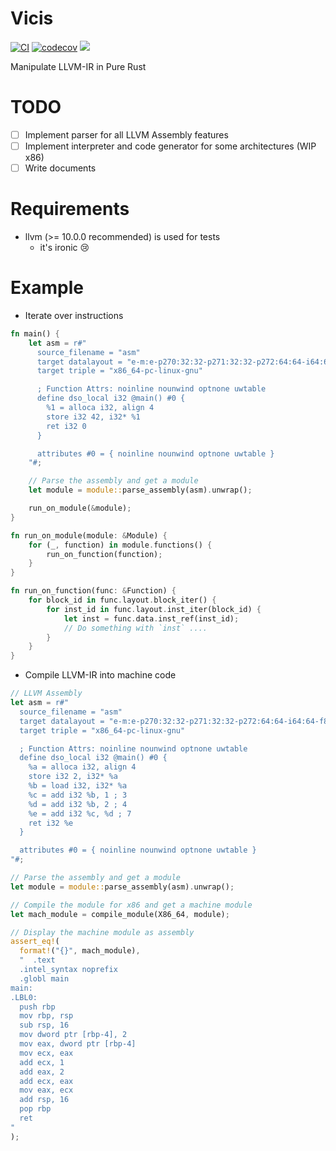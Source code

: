 # Vicis

[![CI](https://github.com/maekawatoshiki/vicis/workflows/Rust/badge.svg)](https://github.com/maekawatoshiki/vicis/actions/workflows/rust.yml)
[![codecov](https://codecov.io/gh/maekawatoshiki/vicis/branch/master/graph/badge.svg)](https://codecov.io/gh/maekawatoshiki/vicis)
[![](http://img.shields.io/badge/license-MIT-blue.svg)](./LICENSE)

Manipulate LLVM-IR in Pure Rust

# TODO

- [ ] Implement parser for all LLVM Assembly features 
- [ ] Implement interpreter and code generator for some architectures (WIP x86)
- [ ] Write documents

# Requirements

- llvm (>= 10.0.0 recommended) is used for tests
  - it's ironic :cry:

# Example

- Iterate over instructions

```rust
fn main() {
    let asm = r#"
      source_filename = "asm"
      target datalayout = "e-m:e-p270:32:32-p271:32:32-p272:64:64-i64:64-f80:128-n8:16:32:64-S128"     
      target triple = "x86_64-pc-linux-gnu"  

      ; Function Attrs: noinline nounwind optnone uwtable
      define dso_local i32 @main() #0 {
        %1 = alloca i32, align 4
        store i32 42, i32* %1
        ret i32 0
      }

      attributes #0 = { noinline nounwind optnone uwtable }
    "#;

    // Parse the assembly and get a module
    let module = module::parse_assembly(asm).unwrap();

    run_on_module(&module);
}

fn run_on_module(module: &Module) {
    for (_, function) in module.functions() {
        run_on_function(function);
    }
}

fn run_on_function(func: &Function) {
    for block_id in func.layout.block_iter() {
        for inst_id in func.layout.inst_iter(block_id) {
            let inst = func.data.inst_ref(inst_id);
            // Do something with `inst` ....
        }
    }
}
```

- Compile LLVM-IR into machine code

```rust
// LLVM Assembly
let asm = r#"
  source_filename = "asm"
  target datalayout = "e-m:e-p270:32:32-p271:32:32-p272:64:64-i64:64-f80:128-n8:16:32:64-S128"     
  target triple = "x86_64-pc-linux-gnu"  

  ; Function Attrs: noinline nounwind optnone uwtable
  define dso_local i32 @main() #0 {
    %a = alloca i32, align 4
    store i32 2, i32* %a
    %b = load i32, i32* %a
    %c = add i32 %b, 1 ; 3
    %d = add i32 %b, 2 ; 4
    %e = add i32 %c, %d ; 7
    ret i32 %e
  }

  attributes #0 = { noinline nounwind optnone uwtable }
"#;

// Parse the assembly and get a module
let module = module::parse_assembly(asm).unwrap();

// Compile the module for x86 and get a machine module
let mach_module = compile_module(X86_64, module);

// Display the machine module as assembly
assert_eq!(
  format!("{}", mach_module),
  "  .text
  .intel_syntax noprefix
  .globl main
main:
.LBL0:
  push rbp
  mov rbp, rsp
  sub rsp, 16
  mov dword ptr [rbp-4], 2
  mov eax, dword ptr [rbp-4]
  mov ecx, eax
  add ecx, 1
  add eax, 2
  add ecx, eax
  mov eax, ecx
  add rsp, 16
  pop rbp
  ret 
"
);

```

